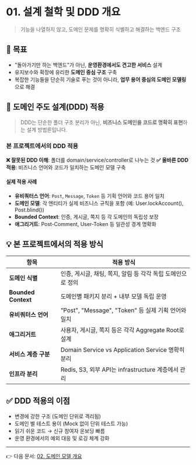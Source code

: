 # 01. 설계 철학 및 DDD 개요

> 기능을 나열하지 않고, 도메인 문제를 명확히 식별하고 해결하는 백엔드 구조

## 🎯 목표

* "돌아가기만 하는 백엔드"가 아닌, **운영환경에서도 견고한 서비스** 설계
* 유지보수와 확장에 유리한 **도메인 중심 구조** 구축
* 복잡한 기능들을 단순히 기술로 푸는 것이 아니라, **업무 용어 중심의 도메인 모델링**으로 해결

## 🧠 도메인 주도 설계(DDD) 적용

> DDD는 단순한 폴더 구조 분리가 아닌, **비즈니스 도메인을 코드로 명확히 표현**하는 설계 방법론입니다.

### 본 프로젝트에서의 DDD 적용

**❌ 잘못된 DDD 이해**: 폴더를 domain/service/controller로 나누는 것
**✅ 올바른 DDD 적용**: 비즈니스 언어와 코드가 일치하는 도메인 모델 구축

#### 실제 적용 사례
- **유비쿼터스 언어**: `Post`, `Message`, `Token` 등 기획 언어와 코드 용어 일치
- **도메인 모델**: 각 엔티티가 실제 비즈니스 규칙을 포함 (예: User.lockAccount(), Post.blind())
- **Bounded Context**: 인증, 게시글, 쪽지 등 각 도메인의 독립성 보장
- **애그리거트**: Post-Comment, User-Token 등 일관성 경계 명확화

## 💡 본 프로젝트에서의 적용 방식

| 항목                  | 적용 방식                                        |
| ------------------- | -------------------------------------------- |
| **도메인 식별**          | 인증, 게시글, 채팅, 쪽지, 알림 등 각각 독립 도메인으로 정의         |
| **Bounded Context** | 도메인별 패키지 분리 + 내부 모델 독립 운영                    |
| **유비쿼터스 언어**        | "Post", "Message", "Token" 등 실제 기획 언어와 일치    |
| **애그리거트**           | 사용자, 게시글, 쪽지 등은 각각 Aggregate Root로 설계        |
| **서비스 계층 구분**       | Domain Service vs Application Service 명확히 분리 |
| **인프라 분리**          | Redis, S3, 외부 API는 infrastructure 계층에서 관리    |

## ✅ DDD 적용의 이점

* 변경에 강한 구조 (도메인 단위로 격리됨)
* 도메인 별 테스트 용이 (Mock 없이 단위 테스트 가능)
* 읽기 쉬운 코드 → 신규 참여자 온보딩 빠름
* 운영 환경에서의 예외 대응 및 로깅 체계 강화

---

👉 다음 문서: [02. 도메인 모델 개요](./02_domain-model.md)